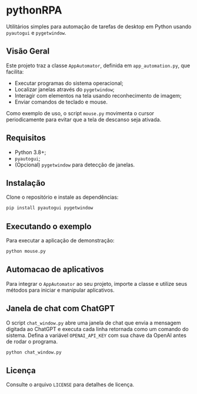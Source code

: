 # pythonRPA

Utilitários simples para automação de tarefas de desktop em Python usando `pyautogui` e `pygetwindow`.

## Visão Geral
Este projeto traz a classe `AppAutomator`, definida em `app_automation.py`, que facilita:
- Executar programas do sistema operacional;
- Localizar janelas através do `pygetwindow`;
- Interagir com elementos na tela usando reconhecimento de imagem;
- Enviar comandos de teclado e mouse.

Como exemplo de uso, o script `mouse.py` movimenta o cursor periodicamente para evitar que a tela de descanso seja ativada.

## Requisitos
- Python 3.8+;
- `pyautogui`;
- (Opcional) `pygetwindow` para detecção de janelas.

## Instalação
Clone o repositório e instale as dependências:

```bash
pip install pyautogui pygetwindow
```

## Executando o exemplo
Para executar a aplicação de demonstração:

```bash
python mouse.py
```

## Automacao de aplicativos
Para integrar o `AppAutomator` ao seu projeto, importe a classe e utilize seus métodos para iniciar e manipular aplicativos.

## Janela de chat com ChatGPT
O script `chat_window.py` abre uma janela de chat que envia a mensagem digitada
ao ChatGPT e executa cada linha retornada como um comando do sistema. Defina a
variável `OPENAI_API_KEY` com sua chave da OpenAI antes de rodar o programa.

```bash
python chat_window.py
```

## Licença
Consulte o arquivo `LICENSE` para detalhes de licença.
